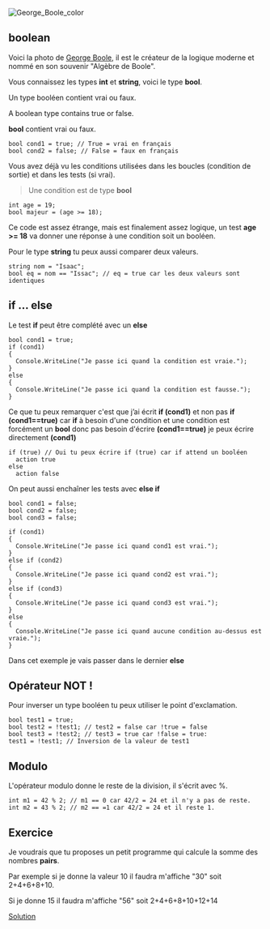 ![George_Boole_color](https://user-images.githubusercontent.com/802089/180206933-cf7937ea-0369-4442-85c3-80bf18657c25.jpg)

## boolean

Voici la photo de [George Boole](https://fr.wikipedia.org/wiki/George_Boole), il est le créateur de la logique moderne et nommé en son souvenir "Algèbre de Boole".

Vous connaissez les types **int** et **string**, voici le type **bool**.

Un type booléen contient vrai ou faux.

A boolean type contains true or false.

**bool** contient vrai ou faux.

```
bool cond1 = true; // True = vrai en français
bool cond2 = false; // False = faux en français
```

Vous avez déjà vu les conditions utilisées dans les boucles (condition de sortie) et dans les tests (si vrai).

> Une condition est de type **bool**

```
int age = 19;
bool majeur = (age >= 18);
```

Ce code est assez étrange, mais est finalement assez logique, un test **age >= 18** va donner une réponse à une condition soit un booléen.

Pour le type **string** tu peux aussi comparer deux valeurs.

```
string nom = "Isaac";
bool eq = nom == "Issac"; // eq = true car les deux valeurs sont identiques
```

## if ... else

Le test **if** peut être complété avec un **else**

```
bool cond1 = true;
if (cond1)
{
  Console.WriteLine("Je passe ici quand la condition est vraie.");
}
else
{
  Console.WriteLine("Je passe ici quand la condition est fausse.");
}
```

Ce que tu peux remarquer c'est que j’ai écrit **if (cond1)** et non pas **if (cond1==true)** car **if** à besoin d'une condition et une condition est forcément un **bool** donc pas besoin d'écrire **(cond1==true)** je peux écrire directement **(cond1)**

```
if (true) // Oui tu peux écrire if (true) car if attend un booléen
  action true
else
  action false
```


On peut aussi enchaîner les tests avec **else if**

```
bool cond1 = false;
bool cond2 = false;
bool cond3 = false;

if (cond1)
{
  Console.WriteLine("Je passe ici quand cond1 est vrai.");
}
else if (cond2)
{
  Console.WriteLine("Je passe ici quand cond2 est vrai.");
}
else if (cond3)
{
  Console.WriteLine("Je passe ici quand cond3 est vrai.");
}
else
{
  Console.WriteLine("Je passe ici quand aucune condition au-dessus est vraie.");
}
```

Dans cet exemple je vais passer dans le dernier **else**

## Opérateur NOT !

Pour inverser un type booléen tu peux utiliser le point d'exclamation.

```
bool test1 = true;
bool test2 = !test1; // test2 = false car !true = false
bool test3 = !test2; // test3 = true car !false = true:
test1 = !test1; // Inversion de la valeur de test1
```

## Modulo

L'opérateur modulo donne le reste de la division, il s'écrit avec %.

```
int m1 = 42 % 2; // m1 == 0 car 42/2 = 24 et il n'y a pas de reste.
int m2 = 43 % 2; // m2 == =1 car 42/2 = 24 et il reste 1.
```

## Exercice

Je voudrais que tu proposes un petit programme qui calcule la somme des nombres **pairs**. 

Par exemple si je donne la valeur 10 il faudra m'affiche "30" soit 2+4+6+8+10.

Si je donne 15 il faudra m'affiche "56" soit 2+4+6+8+10+12+14

[Solution](05_01_TP.md)
